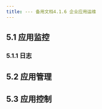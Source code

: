 ```yaml
---
title: --- 备用文档4.1.6 企业应用运维
---
```


<a name="caXGP"></a>

## 5.1 应用监控
<a name="y3Nsl"></a>

### 5.1.1 日志
<a name="hv8Ar"></a>

## 5.2 应用管理

<a name="eYb1W"></a>

## 5.3 应用控制



